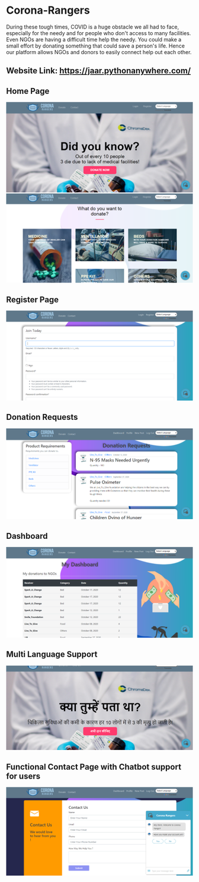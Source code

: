 # Corona-Rangers
During these tough times, COVID is a huge obstacle we all had to face, especially for the needy and for people who don't access to many facilities. Even NGOs are having a difficult time help the needy. You could make a small effort by donating something that could save a person's life. Hence our platform allows NGOs and donors to easily connect help out each other.<br>

## Website Link: https://jaar.pythonanywhere.com/

## Home Page
<img src='images/1.png' >
<img src='images/2.png' >

## Register Page
<img src='images/3.png' >

## Donation Requests
<img src='images/4.png' >

## Dashboard
<img src='images/5.png'  >

## Multi Language Support
<img src='images/6.png'  >

## Functional Contact Page with Chatbot support for users
<img src='images/7.png'  >
